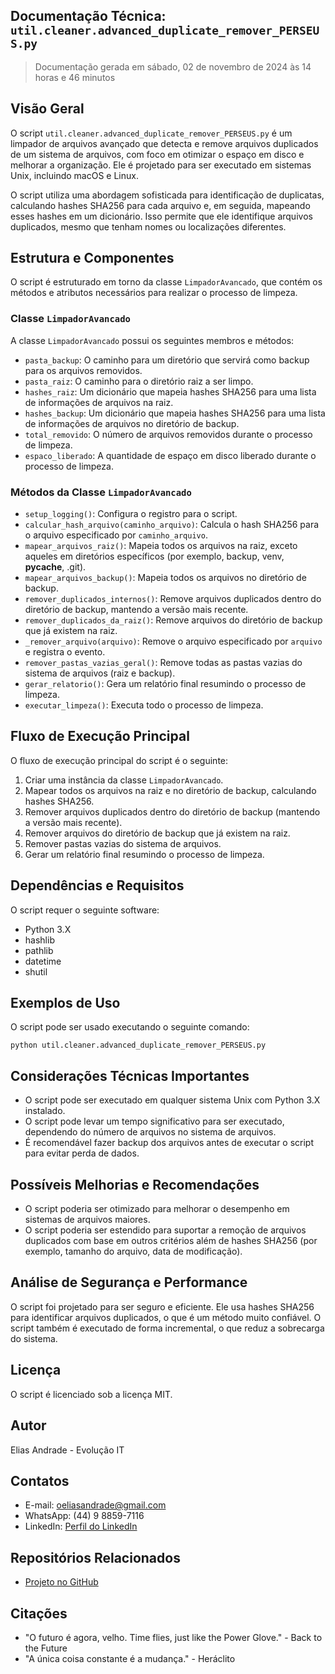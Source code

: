## Documentação Técnica: `util.cleaner.advanced_duplicate_remover_PERSEUS.py`

> Documentação gerada em sábado, 02 de novembro de 2024 às 14 horas e 46 minutos

## Visão Geral

O script `util.cleaner.advanced_duplicate_remover_PERSEUS.py` é um limpador de arquivos avançado que detecta e remove arquivos duplicados de um sistema de arquivos, com foco em otimizar o espaço em disco e melhorar a organização. Ele é projetado para ser executado em sistemas Unix, incluindo macOS e Linux.

O script utiliza uma abordagem sofisticada para identificação de duplicatas, calculando hashes SHA256 para cada arquivo e, em seguida, mapeando esses hashes em um dicionário. Isso permite que ele identifique arquivos duplicados, mesmo que tenham nomes ou localizações diferentes.

## Estrutura e Componentes

O script é estruturado em torno da classe `LimpadorAvancado`, que contém os métodos e atributos necessários para realizar o processo de limpeza.

### Classe `LimpadorAvancado`

A classe `LimpadorAvancado` possui os seguintes membros e métodos:

- `pasta_backup`: O caminho para um diretório que servirá como backup para os arquivos removidos.
- `pasta_raiz`: O caminho para o diretório raiz a ser limpo.
- `hashes_raiz`: Um dicionário que mapeia hashes SHA256 para uma lista de informações de arquivos na raiz.
- `hashes_backup`: Um dicionário que mapeia hashes SHA256 para uma lista de informações de arquivos no diretório de backup.
- `total_removido`: O número de arquivos removidos durante o processo de limpeza.
- `espaco_liberado`: A quantidade de espaço em disco liberado durante o processo de limpeza.

### Métodos da Classe `LimpadorAvancado`

- `setup_logging()`: Configura o registro para o script.
- `calcular_hash_arquivo(caminho_arquivo)`: Calcula o hash SHA256 para o arquivo especificado por `caminho_arquivo`.
- `mapear_arquivos_raiz()`: Mapeia todos os arquivos na raiz, exceto aqueles em diretórios específicos (por exemplo, backup, venv, __pycache__, .git).
- `mapear_arquivos_backup()`: Mapeia todos os arquivos no diretório de backup.
- `remover_duplicados_internos()`: Remove arquivos duplicados dentro do diretório de backup, mantendo a versão mais recente.
- `remover_duplicados_da_raiz()`: Remove arquivos do diretório de backup que já existem na raiz.
- `_remover_arquivo(arquivo)`: Remove o arquivo especificado por `arquivo` e registra o evento.
- `remover_pastas_vazias_geral()`: Remove todas as pastas vazias do sistema de arquivos (raiz e backup).
- `gerar_relatorio()`: Gera um relatório final resumindo o processo de limpeza.
- `executar_limpeza()`: Executa todo o processo de limpeza.

## Fluxo de Execução Principal

O fluxo de execução principal do script é o seguinte:

1. Criar uma instância da classe `LimpadorAvancado`.
2. Mapear todos os arquivos na raiz e no diretório de backup, calculando hashes SHA256.
3. Remover arquivos duplicados dentro do diretório de backup (mantendo a versão mais recente).
4. Remover arquivos do diretório de backup que já existem na raiz.
5. Remover pastas vazias do sistema de arquivos.
6. Gerar um relatório final resumindo o processo de limpeza.

## Dependências e Requisitos

O script requer o seguinte software:

- Python 3.X
- hashlib
- pathlib
- datetime
- shutil

## Exemplos de Uso

O script pode ser usado executando o seguinte comando:

```
python util.cleaner.advanced_duplicate_remover_PERSEUS.py
```

## Considerações Técnicas Importantes

- O script pode ser executado em qualquer sistema Unix com Python 3.X instalado.
- O script pode levar um tempo significativo para ser executado, dependendo do número de arquivos no sistema de arquivos.
- É recomendável fazer backup dos arquivos antes de executar o script para evitar perda de dados.

## Possíveis Melhorias e Recomendações

- O script poderia ser otimizado para melhorar o desempenho em sistemas de arquivos maiores.
- O script poderia ser estendido para suportar a remoção de arquivos duplicados com base em outros critérios além de hashes SHA256 (por exemplo, tamanho do arquivo, data de modificação).

## Análise de Segurança e Performance

O script foi projetado para ser seguro e eficiente. Ele usa hashes SHA256 para identificar arquivos duplicados, o que é um método muito confiável. O script também é executado de forma incremental, o que reduz a sobrecarga do sistema.

## Licença

O script é licenciado sob a licença MIT.

## Autor

Elias Andrade - Evolução IT

## Contatos

* E-mail: oeliasandrade@gmail.com
* WhatsApp: (44) 9 8859-7116
* LinkedIn: [Perfil do LinkedIn](https://www.linkedin.com/in/itilmgf/)

## Repositórios Relacionados

* [Projeto no GitHub](https://github.com/evolucaoit/util.cleaner.advanced_duplicate_remover_PERSEUS)

## Citações

* "O futuro é agora, velho. Time flies, just like the Power Glove." - Back to the Future
* "A única coisa constante é a mudança." - Heráclito